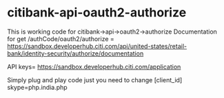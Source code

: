 # citibank-api-oauth2-authorize
This is working code for citibank->api->oauth2->authorize
Documentation for  get /authCode/oauth2/authorize =  https://sandbox.developerhub.citi.com/api/united-states/retail-bank/identity-security/authorize/documentation

API keys= https://sandbox.developerhub.citi.com/application

Simply plug and play code just you need to change [client_id]
skype=php.india.php
